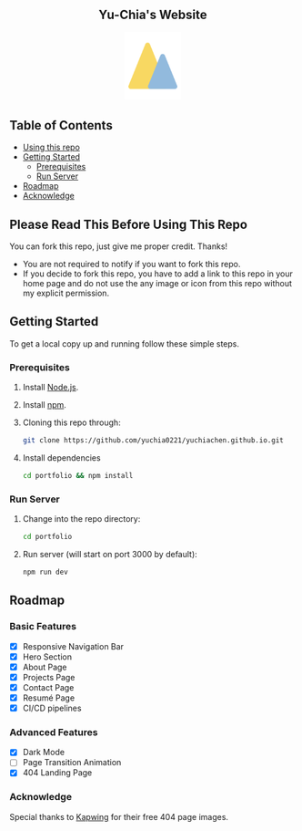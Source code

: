 <h2 align="center">
  Yu-Chia's Website
</h1>
<div align="center">
  <img alt="Logo" src="./portfolio/public/images/logo.svg" width="100" />
</div>

## Table of Contents

-   [Using this repo](#please-read-this-before-using-this-repo)
-   [Getting Started](#getting-started)
    -   [Prerequisites](#prerequisites)
    -   [Run Server](#run-server)
-   [Roadmap](#roadmap)
-   [Acknowledge](#acknowledge)

## Please Read This Before Using This Repo

You can fork this repo, just give me proper credit. Thanks!

-   You are not required to notify if you want to fork this repo.
-   If you decide to fork this repo, you have to add a link to this repo in your home page and do not use the any image or icon from this repo without my explicit permission.

## Getting Started

To get a local copy up and running follow these simple steps.

### Prerequisites

1. Install [Node.js](https://nodejs.org/en/download/).
2. Install [npm](https://www.npmjs.com/get-npm).
3. Cloning this repo through:

    ```bash
    git clone https://github.com/yuchia0221/yuchiachen.github.io.git
    ```

4. Install dependencies

    ```bash
    cd portfolio && npm install
    ```

### Run Server

1. Change into the repo directory:
    ```bash
    cd portfolio
    ```
2. Run server (will start on port 3000 by default):
    ```bash
    npm run dev
    ```

## Roadmap

### Basic Features

-   [x] Responsive Navigation Bar
-   [x] Hero Section
-   [x] About Page
-   [x] Projects Page
-   [x] Contact Page
-   [x] Resumé Page
-   [x] CI/CD pipelines

### Advanced Features

-   [x] Dark Mode
-   [ ] Page Transition Animation
-   [x] 404 Landing Page

### Acknowledge

Special thanks to [Kapwing](https://www.kapwing.com) for their free 404 page images.
